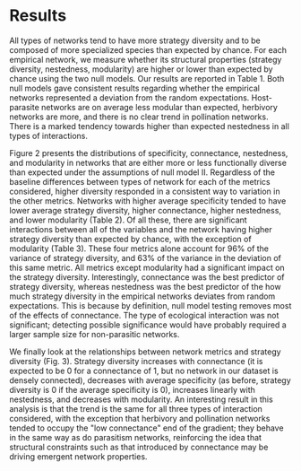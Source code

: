# Results

All types of networks tend to have more strategy diversity and to be composed
of more specialized species than expected by chance. For each empirical
network, we measure whether its structural properties (strategy diversity,
nestedness, modularity) are higher or lower than expected by chance using
the two null models. Our results are reported in Table 1. Both null models
gave consistent results regarding whether the empirical networks represented a
deviation from the random expectations. Host-parasite
networks are on average less modular than expected, herbivory networks are
more, and there is no clear trend in pollination networks. There is a marked tendency towards
higher than expected nestedness in all types of interactions. 

Figure 2 presents the distributions of specificity, connectance, nestedness,
and modularity in networks that are either more or less functionally
diverse than expected under the assumptions of null model II. Regardless of
the baseline differences between types of network for each of the metrics
considered, higher diversity responded in a consistent way to variation in
the other metrics. Networks with higher average specificity tended to have
lower average strategy diversity, higher connectance, higher nestedness,
and lower modularity (Table 2). Of all these, there are significant
interactions between all of the variables and the network having higher strategy diversity than expected by chance,
with the exception of modularity (Table 3). These four metrics alone account
for 96% of the variance of strategy diversity, and 63% of the variance in the
deviation of this same metric. All metrics except modularity had a significant
impact on the strategy diversity. Interestingly, connectance was the best
predictor of strategy diversity, whereas nestedness was the best predictor
of the how much strategy diversity in the empirical networks deviates from
random expectations. This is because by definition, null model
testing removes most of the effects of connectance. The type of ecological
interaction was not significant; detecting possible significance would have
probably required a larger sample size for non-parasitic networks.

We finally look at the relationships between network metrics and strategy diversity (Fig. 3). Strategy diversity increases with connectance (it
is expected to be 0 for a connectance of 1, but no network in our dataset is
densely connected), decreases with average specificity (as before, strategy diversity is 0 if the average specificity is 0), increases linearly with
nestedness, and decreases with modularity. An interesting result in this
analysis is that the trend is the same for all three types of interaction
considered, with the exception that herbivory and pollination networks tended
to occupy the "low connectance" end of the gradient; they behave in the same
way as do parasitism networks, reinforcing the idea that structural constraints
such as that introduced by connectance may be driving emergent network properties.

